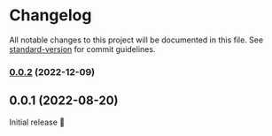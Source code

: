 # Changelog

All notable changes to this project will be documented in this file. See [standard-version](https://github.com/conventional-changelog/standard-version) for commit guidelines.

### [0.0.2](https://github.com/capawesome-team/capacitor-file-opener/compare/v0.0.1...v0.0.2) (2022-12-09)

## 0.0.1 (2022-08-20)

Initial release 🎉
